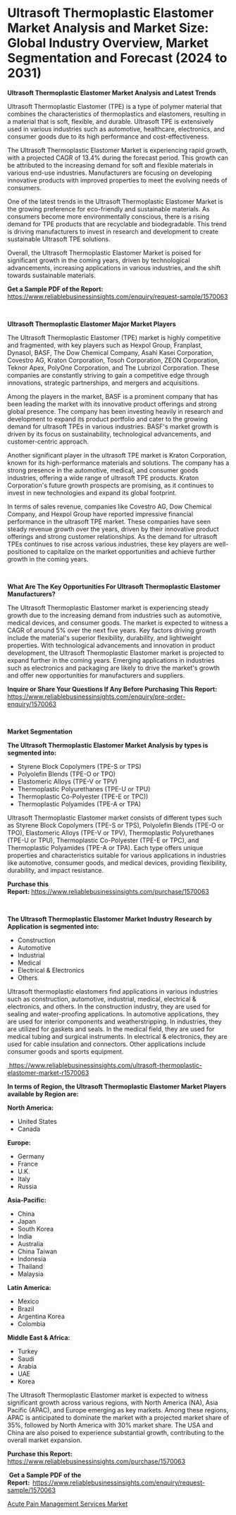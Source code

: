 <p><h1>Ultrasoft Thermoplastic Elastomer Market Analysis and Market Size: Global Industry Overview, Market Segmentation and Forecast (2024 to 2031)</h1></p><p><strong>Ultrasoft Thermoplastic Elastomer Market Analysis and Latest Trends</strong></p>
<p><p>Ultrasoft Thermoplastic Elastomer (TPE) is a type of polymer material that combines the characteristics of thermoplastics and elastomers, resulting in a material that is soft, flexible, and durable. Ultrasoft TPE is extensively used in various industries such as automotive, healthcare, electronics, and consumer goods due to its high performance and cost-effectiveness.</p><p>The Ultrasoft Thermoplastic Elastomer Market is experiencing rapid growth, with a projected CAGR of 13.4% during the forecast period. This growth can be attributed to the increasing demand for soft and flexible materials in various end-use industries. Manufacturers are focusing on developing innovative products with improved properties to meet the evolving needs of consumers.</p><p>One of the latest trends in the Ultrasoft Thermoplastic Elastomer Market is the growing preference for eco-friendly and sustainable materials. As consumers become more environmentally conscious, there is a rising demand for TPE products that are recyclable and biodegradable. This trend is driving manufacturers to invest in research and development to create sustainable Ultrasoft TPE solutions.</p><p>Overall, the Ultrasoft Thermoplastic Elastomer Market is poised for significant growth in the coming years, driven by technological advancements, increasing applications in various industries, and the shift towards sustainable materials.</p></p>
<p><strong>Get a Sample PDF of the Report:&nbsp;</strong> <a href="https://www.reliablebusinessinsights.com/enquiry/request-sample/1570063">https://www.reliablebusinessinsights.com/enquiry/request-sample/1570063</a></p>
<p>&nbsp;</p>
<p><strong>Ultrasoft Thermoplastic Elastomer Major Market Players</strong></p>
<p><p>The Ultrasoft Thermoplastic Elastomer (TPE) market is highly competitive and fragmented, with key players such as Hexpol Group, Franplast, Dynasol, BASF, The Dow Chemical Company, Asahi Kasei Corporation, Covestro AG, Kraton Corporation, Tosoh Corporation, ZEON Corporation, Teknor Apex, PolyOne Corporation, and The Lubrizol Corporation. These companies are constantly striving to gain a competitive edge through innovations, strategic partnerships, and mergers and acquisitions.</p><p>Among the players in the market, BASF is a prominent company that has been leading the market with its innovative product offerings and strong global presence. The company has been investing heavily in research and development to expand its product portfolio and cater to the growing demand for ultrasoft TPEs in various industries. BASF's market growth is driven by its focus on sustainability, technological advancements, and customer-centric approach.</p><p>Another significant player in the ultrasoft TPE market is Kraton Corporation, known for its high-performance materials and solutions. The company has a strong presence in the automotive, medical, and consumer goods industries, offering a wide range of ultrasoft TPE products. Kraton Corporation's future growth prospects are promising, as it continues to invest in new technologies and expand its global footprint.</p><p>In terms of sales revenue, companies like Covestro AG, Dow Chemical Company, and Hexpol Group have reported impressive financial performance in the ultrasoft TPE market. These companies have seen steady revenue growth over the years, driven by their innovative product offerings and strong customer relationships. As the demand for ultrasoft TPEs continues to rise across various industries, these key players are well-positioned to capitalize on the market opportunities and achieve further growth in the coming years.</p></p>
<p>&nbsp;</p>
<p><strong>What Are The Key Opportunities For Ultrasoft Thermoplastic Elastomer Manufacturers?</strong></p>
<p><p>The Ultrasoft Thermoplastic Elastomer market is experiencing steady growth due to the increasing demand from industries such as automotive, medical devices, and consumer goods. The market is expected to witness a CAGR of around 5% over the next five years. Key factors driving growth include the material's superior flexibility, durability, and lightweight properties. With technological advancements and innovation in product development, the Ultrasoft Thermoplastic Elastomer market is projected to expand further in the coming years. Emerging applications in industries such as electronics and packaging are likely to drive the market's growth and offer new opportunities for manufacturers and suppliers.</p></p>
<p><strong>Inquire or Share Your Questions If Any Before Purchasing This Report:</strong> <a href="https://www.reliablebusinessinsights.com/enquiry/pre-order-enquiry/1570063">https://www.reliablebusinessinsights.com/enquiry/pre-order-enquiry/1570063</a></p>
<p>&nbsp;</p>
<p><strong>Market Segmentation</strong></p>
<p><strong>The Ultrasoft Thermoplastic Elastomer Market Analysis by types is segmented into:</strong></p>
<p><ul><li>Styrene Block Copolymers (TPE-S or TPS)</li><li>Polyolefin Blends (TPE-O or TPO)</li><li>Elastomeric Alloys (TPE-V or TPV)</li><li>Thermoplastic Polyurethanes (TPE-U or TPU)</li><li>Thermoplastic Co-Polyester (TPE-E or TPC))</li><li>Thermoplastic Polyamides (TPE-A or TPA)</li></ul></p>
<p><p>Ultrasoft Thermoplastic Elastomer market consists of different types such as Styrene Block Copolymers (TPE-S or TPS), Polyolefin Blends (TPE-O or TPO), Elastomeric Alloys (TPE-V or TPV), Thermoplastic Polyurethanes (TPE-U or TPU), Thermoplastic Co-Polyester (TPE-E or TPC), and Thermoplastic Polyamides (TPE-A or TPA). Each type offers unique properties and characteristics suitable for various applications in industries like automotive, consumer goods, and medical devices, providing flexibility, durability, and impact resistance.</p></p>
<p><strong>Purchase this Report:&nbsp;</strong><a href="https://www.reliablebusinessinsights.com/purchase/1570063">https://www.reliablebusinessinsights.com/purchase/1570063</a></p>
<p>&nbsp;</p>
<p><strong>The Ultrasoft Thermoplastic Elastomer Market Industry Research by Application is segmented into:</strong></p>
<p><ul><li>Construction</li><li>Automotive</li><li>Industrial</li><li>Medical</li><li>Electrical & Electronics</li><li>Others</li></ul></p>
<p><p>Ultrasoft thermoplastic elastomers find applications in various industries such as construction, automotive, industrial, medical, electrical & electronics, and others. In the construction industry, they are used for sealing and water-proofing applications. In automotive applications, they are used for interior components and weatherstripping. In industries, they are utilized for gaskets and seals. In the medical field, they are used for medical tubing and surgical instruments. In electrical & electronics, they are used for cable insulation and connectors. Other applications include consumer goods and sports equipment.</p></p>
<p><a href="https://www.reliablebusinessinsights.com/ultrasoft-thermoplastic-elastomer-market-r1570063">&nbsp;https://www.reliablebusinessinsights.com/ultrasoft-thermoplastic-elastomer-market-r1570063</a></p>
<p><strong>In terms of Region, the Ultrasoft Thermoplastic Elastomer Market Players available by Region are:</strong></p>
<p>
    <p> <strong> North America: </strong>
        <ul>
            <li>United States</li>
            <li>Canada</li>
        </ul>
        </p> 
    <p> <strong> Europe: </strong>
        <ul>
            <li>Germany</li>
            <li>France</li>
            <li>U.K.</li>
            <li>Italy</li>
            <li>Russia</li>
        </ul>
        </p> 
    <p> <strong> Asia-Pacific: </strong>
        <ul>
            <li>China</li>
            <li>Japan</li>
            <li>South Korea</li>
            <li>India</li>
            <li>Australia</li>
            <li>China Taiwan</li>
            <li>Indonesia</li>
            <li>Thailand</li>
            <li>Malaysia</li>
        </ul>
        </p> 
    <p> <strong> Latin America: </strong>
        <ul>
            <li>Mexico</li>
            <li>Brazil</li>
            <li>Argentina Korea</li>
            <li>Colombia</li>
        </ul>
        </p> 
    <p> <strong> Middle East & Africa: </strong>
        <ul>
            <li>Turkey</li>
            <li>Saudi</li>
            <li>Arabia</li>
            <li>UAE</li>
            <li>Korea</li>
        </ul>
    </p>
    </p>
<p><p>The Ultrasoft Thermoplastic Elastomer market is expected to witness significant growth across various regions, with North America (NA), Asia Pacific (APAC), and Europe emerging as key markets. Among these regions, APAC is anticipated to dominate the market with a projected market share of 35%, followed by North America with 30% market share. The USA and China are also poised to experience substantial growth, contributing to the overall market expansion.</p></p>
<p><strong>Purchase this Report: </strong><a href="https://www.reliablebusinessinsights.com/purchase/1570063">https://www.reliablebusinessinsights.com/purchase/1570063</a></p>
<p>&nbsp;<strong>Get a Sample PDF of the Report:&nbsp;&nbsp;</strong><a href="https://www.reliablebusinessinsights.com/enquiry/request-sample/1570063">https://www.reliablebusinessinsights.com/enquiry/request-sample/1570063</a></p>
<p><strong></strong></p>
<p><p><a href="https://issuu.com/reportprime-2/docs/acute-pain-management-services-market-size-2030.pp">Acute Pain Management Services Market</a></p></p>